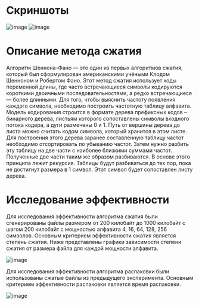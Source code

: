 # Скриншоты
![image](https://github.com/user-attachments/assets/90b29d4e-5662-44fe-a1b1-687465dc7a10)
![image](https://github.com/user-attachments/assets/82111df6-89ad-4b4b-960d-054babee22dd)
# Описание метода сжатия
Алгоритм Шеннона-Фано — это один из первых алгоритмов сжатия, который был
сформулирован американскими учёными Клодом Шенноном и Робертом Фано. Этот метод
сжатия использует коды переменной длины, где часто встречающиеся символы кодируются
короткими двоичными последовательностями, а редко встречающиеся — более длинными.
Для того, чтобы выяснить частоту появления каждого символа, необходимо построить
частотную таблицу алфавита.
Модель кодирования строится в формате дерева префиксных кодов – бинарного
дерева, листьям которого сопоставлены символы входного потока кодера, а дуги размечены
0 и 1. Путь от вершины дерева до листа можно считать кодом символа, который хранится в
этом листе. Для построения этого дерева заранее составленную таблицу частот необходимо
отсортировать по убыванию частот. Затем нужно разбить эту таблицу на две части с
наиболее близкими суммами частот. Полученные две части таким же образом разбиваются.
В основе этого принципа лежит рекурсия. Таблицы будут разбиваться до тех пор, пока не
достигнут размера в 1 символ. Этот символ будет сопоставлен листу дерева.
# Исследование эффективности
Для исследования эффективности алгоритма сжатия были сгенерированы файлы
размером от 200 килобайт до 1000 килобайт с шагом 200 килобайт с мощностью алфавита
4, 16, 64, 128, 256 символов. Основным критерием эффективности сжатия является степень
сжатия. Ниже представлены графики зависимости степени сжатия от размера файла для каждой мощности алфавита.

![image](https://github.com/user-attachments/assets/8fe88f77-820e-4d4c-9927-02604c4ce68a)

Для исследования эффективности алгоритма распаковки были использованы сжатые
файлы из предыдущего эксперимента. Основным критерием эффективности распаковки
является время распаковки.

![image](https://github.com/user-attachments/assets/89872782-09d7-471f-a634-f434caae1929)
